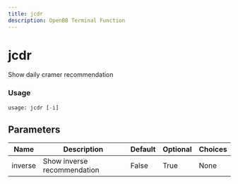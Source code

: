 ```yaml
---
title: jcdr
description: OpenBB Terminal Function
---
```


# jcdr

Show daily cramer recommendation

### Usage 
```python
usage: jcdr [-i]
```

## Parameters

| Name | Description | Default | Optional | Choices |
| ---- | ----------- | ------- | -------- | ------- |
| inverse | Show inverse recommendation | False | True | None |


